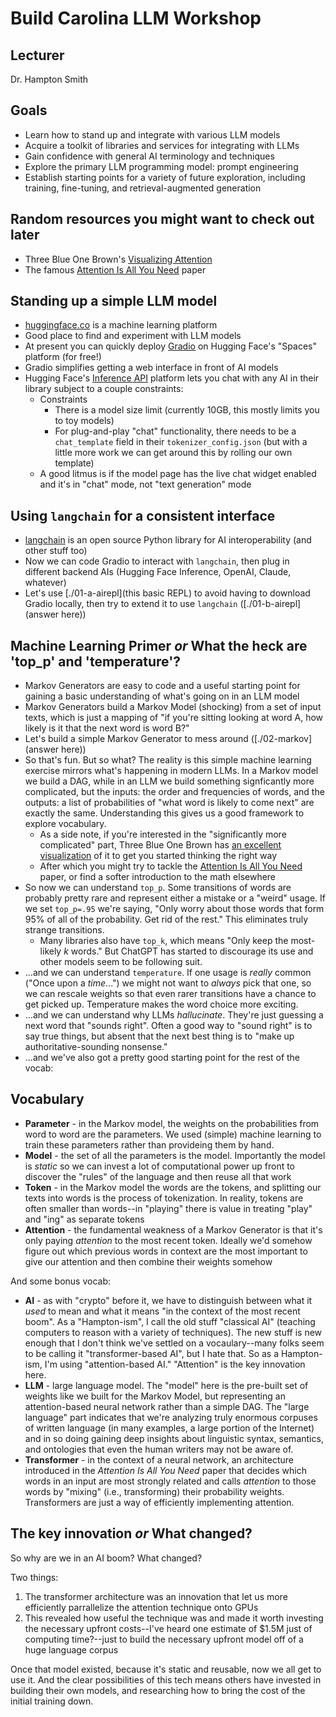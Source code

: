 # Build Carolina LLM Workshop

## Lecturer
Dr. Hampton Smith

## Goals
* Learn how to stand up and integrate with various LLM models
* Acquire a toolkit of libraries and services for integrating with LLMs
* Gain confidence with general AI terminology and techniques
* Explore the primary LLM programming model: prompt engineering
* Establish starting points for a variety of future exploration, including training, fine-tuning, and retrieval-augmented generation

## Random resources you might want to check out later
* Three Blue One Brown's [Visualizing Attention](https://www.youtube.com/watch?v=eMlx5fFNoYc)
* The famous [Attention Is All You Need](https://arxiv.org/pdf/1706.03762) paper

## Standing up a simple LLM model

* [huggingface.co](http://huggingface.co) is a machine learning platform
* Good place to find and experiment with LLM models
* At present you can quickly deploy [Gradio](https://www.gradio.app/guides/quickstart) on Hugging Face's "Spaces" platform (for free!)
* Gradio simplifies getting a web interface in front of AI models
* Hugging Face's [Inference API](https://huggingface.co/docs/api-inference/index) platform lets you chat with any AI in their library subject to a couple constraints:
	* Constraints
		* There is a model size limit (currently 10GB, this mostly limits you to toy models)
		* For plug-and-play "chat" functionality, there needs to be a `chat_template` field in their `tokenizer_config.json` (but with a little more work we can get around this by rolling our own template)
	* A good litmus is if the model page has the live chat widget enabled and it's in "chat" mode, not "text generation" mode

## Using `langchain` for a consistent interface

* [langchain](https://python.langchain.com/v0.2/docs/introduction/) is an open source Python library for AI interoperability (and other stuff too)
* Now we can code Gradio to interact with `langchain`, then plug in different backend AIs (Hugging Face Inference, OpenAI, Claude, whatever)
* Let's use [./01-a-airepl](this basic REPL) to avoid having to download Gradio locally, then try to extend it to use `langchain` ([./01-b-airepl](answer here))

## Machine Learning Primer *or* What the heck are 'top_p' and 'temperature'?

* Markov Generators are easy to code and a useful starting point for gaining a basic understanding of what's going on in an LLM model
* Markov Generators build a Markov Model (shocking) from a set of input texts, which is just a mapping of "if you're sitting looking at word A, how likely is it that the next word is word B?"
* Let's build a simple Markov Generator to mess around ([./02-markov](answer here))
* So that's fun. But so what? The reality is this simple machine learning exercise mirrors what's happening in modern LLMs. In a Markov model we build a DAG, while in an LLM we build something signficantly more complicated, but the inputs: the order and frequencies of words, and the outputs: a list of probabilities of "what word is likely to come next" are exactly the same. Understanding this gives us a good framework to explore vocabulary.
	* As a side note, if you're interested in the "significantly more complicated" part, Three Blue One Brown has [an excellent visualization](https://www.youtube.com/watch?v=eMlx5fFNoYc) of it to get you started thinking the right way
	* After which you might try to tackle the [Attention Is All You Need](https://arxiv.org/pdf/1706.03762) paper, or find a softer introduction to the math elsewhere
* So now we can understand `top_p`. Some transitions of words are probably pretty rare and represent either a mistake or a "weird" usage. If we set `top_p=.95` we're saying, "Only worry about those words that form 95% of all of the probability. Get rid of the rest." This eliminates truly strange transitions.
	* Many libraries also have `top_k`, which means "Only keep the most-likely *k* words." But ChatGPT has started to discourage its use and other models seem to be following suit.
* ...and we can understand `temperature`. If one usage is _really_ common ("Once upon a *time*...") we might not want to _always_ pick that one, so we can rescale weights so that even rarer transitions have a chance to get picked up. Temperature makes the word choice more exciting.
* ...and we can understand why LLMs *hallucinate*. They're just guessing a next word that "sounds right". Often a good way to "sound right" is to say true things, but absent that the next best thing is to "make up authoritative-sounding nonsense."
* ...and we've also got a pretty good starting point for the rest of the vocab:

## Vocabulary

* **Parameter** - in the Markov model, the weights on the probabilities from word to word are the parameters. We used (simple) machine learning to train these parameters rather than provideing them by hand.
* **Model** - the set of all the parameters is the model. Importantly the model is *static* so we can invest a lot of computational power up front to discover the "rules" of the language and then reuse all that work
* **Token** - in the Markov model the words are the tokens, and splitting our texts into words is the process of tokenization. In reality, tokens are often smaller than words--in "playing" there is value in treating "play" and "ing" as separate tokens
* **Attention** - the fundamental weakness of a Markov Generator is that it's only paying *attention* to the most recent token. Ideally we'd somehow figure out which previous words in context are the most important to give our attention and then combine their weights somehow

And some bonus vocab:

* **AI** - as with "crypto" before it, we have to distinguish between what it *used* to mean and what it means "in the context of the most recent boom". As a "Hampton-ism", I call the old stuff "classical AI" (teaching computers to reason with a variety of techniques). The new stuff is new enough that I don't think we've settled on a vocaulary--many folks seem to be calling it "transformer-based AI", but I hate that. So as a Hampton-ism, I'm using "attention-based AI." "Attention" is the key innovation here.
* **LLM** - large language model. The "model" here is the pre-built set of weights like we built for the Markov Model, but representing an attention-based neural network rather than a simple DAG. The "large language" part indicates that we're analyzing truly enormous corpuses of written language (in many examples, a large portion of the Internet) and in so doing gaining deep insights about linguistic syntax, semantics, and ontologies that even the human writers may not be aware of.
* **Transformer** - in the context of a neural network, an architecture introduced in the *Attention Is All You Need* paper that decides which words in an input are most strongly related and calls *attention* to those words by "mixing" (i.e., transforming) their probability weights. Transformers are just a way of efficiently implementing attention.

## The key innovation *or* What changed?

So why are we in an AI boom? What changed?

Two things:

1) The transformer architecture was an innovation that let us more efficiently parrallelize the attention technique onto GPUs
2) This revealed how useful the technique was and made it worth investing the necessary upfront costs--I've heard one estimate of $1.5M just of computing time?--just to build the necessary upfront model off of a huge language corpus

Once that model existed, because it's static and reusable, now we all get to use it. And the clear possibilities of this tech means others have invested in building their own models, and researching how to bring the cost of the initial training down.